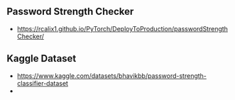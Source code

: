 ## Password Strength Checker

* https://rcalix1.github.io/PyTorch/DeployToProduction/passwordStrengthChecker/

## Kaggle Dataset

* https://www.kaggle.com/datasets/bhavikbb/password-strength-classifier-dataset
* 
